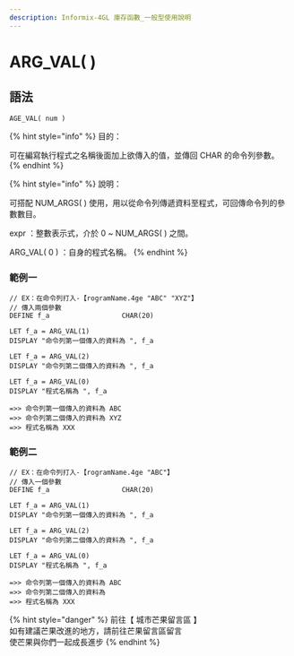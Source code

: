 ```yaml
---
description: Informix-4GL 庫存函數_一般型使用說明
---
```


# ARG\_VAL( )

## 語法

```
AGE_VAL( num )
```

{% hint style="info" %}
目的：

可在編寫執行程式之名稱後面加上欲傳入的值，並傳回 CHAR 的命令列參數。
{% endhint %}

{% hint style="info" %}
說明：

可搭配 NUM\_ARGS( ) 使用，用以從命令列傳遞資料至程式，可回傳命令列的參數數目。

expr ：整數表示式，介於 0 \~ NUM\_ARGS( ) 之間。

ARG\_VAL( 0 ) ：自身的程式名稱。
{% endhint %}

### 範例一

```
// EX：在命令列打入-【rogramName.4ge "ABC" "XYZ"】
// 傳入兩個參數
DEFINE f_a                  CHAR(20)

LET f_a = ARG_VAL(1)
DISPLAY "命令列第一個傳入的資料為 ", f_a

LET f_a = ARG_VAL(2)
DISPLAY "命令列第二個傳入的資料為 ", f_a

LET f_a = ARG_VAL(0)
DISPLAY "程式名稱為 ", f_a

=>> 命令列第一個傳入的資料為 ABC
=>> 命令列第二個傳入的資料為 XYZ
=>> 程式名稱為 XXX
```

### 範例二

```
// EX：在命令列打入-【rogramName.4ge "ABC"】
// 傳入一個參數
DEFINE f_a                  CHAR(20)

LET f_a = ARG_VAL(1)
DISPLAY "命令列第一個傳入的資料為 ", f_a

LET f_a = ARG_VAL(2)
DISPLAY "命令列第二個傳入的資料為 ", f_a

LET f_a = ARG_VAL(0)
DISPLAY "程式名稱為 ", f_a

=>> 命令列第一個傳入的資料為 ABC
=>> 命令列第二個傳入的資料為
=>> 程式名稱為 XXX
```

{% hint style="danger" %}
前往【 城市芒果留言區 】\
如有建議芒果改進的地方，請前往芒果留言區留言\
使芒果與你們一起成長進步
{% endhint %}
